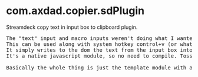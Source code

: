 # com.axdad.copier.sdPlugin
Streamdeck copy text in input box to clipboard plugin. 
<pre>
The "text" input and macro inputs weren't doing what I wanted, which is to just paste some pre-written code into another file. The IDE was doing it's IDE thing and preventing the output from being identical to the input, so I made this.
This can be used along with system hotkey control+v (or whatever it is to paste on your system)
It simply writes to the dom the text from the input box into a &lt;pre&gt;, selects it all, then calls a (now depricated but still working) document.execCommand("copy");
It's a native javascript module, so no need to compile. Toss into the plugins folder, restart the SD Software. the 5000 character limit can be modified be changing the number in propertyinspector/index.html (maxlength="5000" )

Basically the whole thing is just the template module with a few tiny lines thrown in, I'm just throwing it up here cause it's useful to me, others might find it useful too.
</pre>

